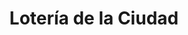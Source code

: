 ---
title: "Lotería de la Ciudad"
url: /ciudad-autonoma-de-buenos-aires/loteria-de-la-ciudad-avenida-rivadavia-4/
shop: Lotterie
---